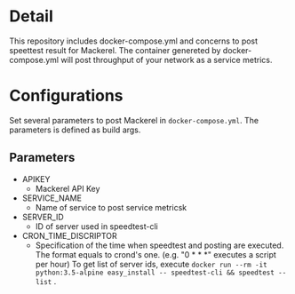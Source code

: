 # Detail

This repository includes docker-compose.yml and concerns to post speettest result for Mackerel.
The container genereted by docker-compose.yml will post throughput of your network as a service metrics.

# Configurations

Set several parameters to post Mackerel in `docker-compose.yml`.
The parameters is defined as build args.

## Parameters

* APIKEY
  - Mackerel API Key
* SERVICE_NAME
  - Name of service to post service metricsk
* SERVER_ID
  - ID of server used in speedtest-cli
* CRON_TIME_DISCRIPTOR
  - Specification of the time when speedtest and posting are executed. The format equals to crond's one. (e.g. "0 * * *" executes a script per hour)
  To get list of server ids, execute `docker run --rm -it python:3.5-alpine easy_install -- speedtest-cli && speedtest --list` .

